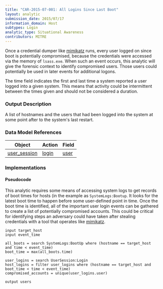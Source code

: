 ```yaml
---
title: "CAR-2015-07-001: All Logins Since Last Boot"
layout: analytic
submission_date: 2015/07/17
information_domain: Host
subtypes: Login
analytic_type: Situational Awareness
contributors: MITRE
---
```


Once a credential dumper like [mimikatz](https://attack.mitre.org/software/S0002) runs, every user logged on since boot is potentially compromised, because the credentials were accessed via the memory of `lsass.exe`. When such an event occurs, this analytic will give the forensic context to identify compromised users. Those users could potentially be used in later events for additional logons.

The time field indicates the first and last time a system reported a user logged into a given system. This means that activity could be intermittent between the times given and should not be considered a duration.


### Output Description

A list of hostnames and the users that had been logged into the system at some point after to the system's last restart.


### Data Model References

|Object|Action|Field|
|---|---|---|
|[user_session](/data_model/user_session) | [login](/data_model/user_session#login) | [user](/data_model/user_session#user) |


### Implementations

#### Pseudocode

This analytic requires some means of accessing system logs to get records of boot times for hosts (in the example as `SystemLogs:Bootup`. It looks for the latest boot time to happen before some user-defined point in time. Once the boot time is identified, all of the important user login events can be gathered to create a list of potentially compromised accounts. This could be critical for identifying steps an adversary could have taken after stealing credentials with a tool that operates like [mimikatz](https://attack.mitre.org/software/S0002/).


```
input target_host
input event_time

all_boots = search SystemLogs:BootUp where (hostname == target_host and time < event_time)
boot_time = max(all_boots.time)

user_logins = search UserSession:Login
host_logins = filter user_logins where (hostname == target_host and boot_time < time < event_time)
compromised_accounts = unique(user_logins.user)

output users
```



